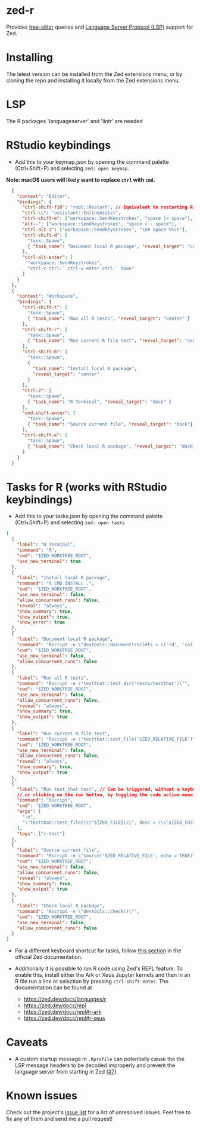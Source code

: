 # zed-r

Provides [tree-sitter](https://tree-sitter.github.io/tree-sitter/) queries and [Language Server Protocol (LSP)](https://github.com/REditorSupport/languageserver?tab=readme-ov-file) support for Zed.

# Installing

The latest version can be installed from the Zed extensions menu, or by cloning the repo and installing it locally from the Zed extensions menu.

# LSP

The R packages 'languageserver' and 'lintr' are needed

# RStudio keybindings

  - Add this to your keymap.json by opening the command palette (Ctrl+Shift+P) and selecting `zed: open keymap`.

  **Note: macOS users will likely want to replace `ctrl` with `cmd`.**

```json
  {
    "context": "Editor",
    "bindings": {
      "ctrl-shift-f10": "repl::Restart", // Equivalent to restarting R in RStudio
      "ctrl-\\": "assistant::InlineAssist",
      "ctrl-shift-m": ["workspace::SendKeystrokes", "space |> space"],
      "alt--": ["workspace::SendKeystrokes", "space < - space"],
      "ctrl-alt-i": ["workspace::SendKeystrokes", "\n# space %%\n"],
      "ctrl-shift-d": [
        "task::Spawn",
        { "task_name": "Document local R package", "reveal_target": "center" }
      ],
      "ctrl-alt-enter": [
        "workspace::SendKeystrokes",
        "ctrl-c ctrl-` ctrl-v enter ctrl-` down"
      ]
    }
  },
  {
    "context": "Workspace",
    "bindings": {
      "ctrl-shift-t": [
        "task::Spawn",
        { "task_name": "Run all R tests", "reveal_target": "center" }
      ],
      "ctrl-shift-r": [
        "task::Spawn",
        { "task_name": "Run current R file test", "reveal_target": "center" }
      ],
      "ctrl-shift-b": [
        "task::Spawn",
        {
          "task_name": "Install local R package",
          "reveal_target": "center"
        }
      ],
      "ctrl-2": [
        "task::Spawn",
        { "task_name": "R Terminal", "reveal_target": "dock" }
      ],
      "cmd-shift-enter": [
        "task::Spawn",
        { "task_name": "Source current file", "reveal_target": "dock"}
      ],
      "ctrl-shift-e": [
        "task::Spawn",
        { "task_name": "Check local R package", "reveal_target": "dock"}
      ]
    }
  }
```

# Tasks for R (works with RStudio keybindings)

  - Add this to your tasks.json by opening the command palette (Ctrl+Shift+P) and selecting `zed: open tasks`

```json
[
  {
    "label": "R Terminal",
    "command": "R",
    "cwd": "$ZED_WORKTREE_ROOT",
    "use_new_terminal": true
  },
  {
    "label": "Install local R package",
    "command": "R CMD INSTALL .",
    "cwd": "$ZED_WORKTREE_ROOT",
    "use_new_terminal": false,
    "allow_concurrent_runs": false,
    "reveal": "always",
    "show_summary": true,
    "show_output": true,
    "show_error": true
  },
  {
    "label": "Document local R package",
    "command": "Rscript -e \"devtools::document(roclets = c('rd', 'collate', 'namespace'))\"",
    "cwd": "$ZED_WORKTREE_ROOT",
    "use_new_terminal": false,
    "allow_concurrent_runs": false
  },
  {
    "label": "Run all R tests",
    "command": "Rscript -e \"testthat::test_dir('tests/testthat')\"",
    "cwd": "$ZED_WORKTREE_ROOT",
    "use_new_terminal": false,
    "allow_concurrent_runs": false,
    "reveal": "always",
    "show_summary": true,
    "show_output": true
  },
  {
    "label": "Run current R file test",
    "command": "Rscript -e \"testthat::test_file('$ZED_RELATIVE_FILE')\"",
    "cwd": "$ZED_WORKTREE_ROOT",
    "use_new_terminal": false,
    "allow_concurrent_runs": false,
    "reveal": "always",
    "show_summary": true,
    "show_output": true
  },
  {
    "label": "Run test_that test", // Can be triggered, without a keyboard shortcut
    // or clicking on the run button, by toggling the code action menu (Ctrl+.)
    "command": "Rscript",
    "cwd": "$ZED_WORKTREE_ROOT",
    "args": [
      "-e",
      "\"testthat::test_file(\\\"${ZED_FILE}\\\", desc = \\\"${ZED_CUSTOM_desc}\\\")\""
    ],
    "tags": ["r-test"]
  },
  {
    "label": "Source current file",
    "command": "Rscript -e \"source('$ZED_RELATIVE_FILE', echo = TRUE)\"",
    "cwd": "$ZED_WORKTREE_ROOT",
    "use_new_terminal": false,
    "allow_concurrent_runs": false,
    "reveal": "always",
    "show_summary": true,
    "show_output": true
  },
  {
    "label": "Check local R package",
    "command": "Rscript -e \"devtools::check()\"",
    "cwd": "$ZED_WORKTREE_ROOT",
    "use_new_terminal": false,
    "allow_concurrent_runs": false
  }
]
```

  - For a different keyboard shortcut for tasks, follow [this section](https://zed.dev/docs/tasks#custom-keybindings-for-tasks) in the official Zed documentation.
  
  - Additionally it is possible to run R code using Zed's REPL feature. To enable this, install either the Ark or Xeus Jupyter kernels and then in an R file run a line or selection by pressing `ctrl-shift-enter`. The documentation can be found at
    - https://zed.dev/docs/languages/r
    - https://zed.dev/docs/repl
    - https://zed.dev/docs/repl#r-ark
    - https://zed.dev/docs/repl#r-xeus

# Caveats
  - A custom startup message in `.Rprofile` can potentially cause the the LSP message headers to be decoded improperly and prevent the language server from starting in Zed ([#7](https://github.com/ocsmit/zed-r/issues/7)).


# Known issues

Check out the project's [issue list](https://github.com/ocsmit/zed-r/issues) for a list of unresolved issues. Feel free to fix any of them and send me a pull request!
